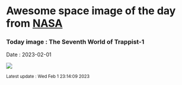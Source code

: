 
# Awesome space image of the day from [NASA](https://api.nasa.gov/)

### Today image : The Seventh World of Trappist-1
Date : 2023-02-01

![](https://apod.nasa.gov/apod/image/2302/Trappist1h_Carroll_960.jpg)

<small>Latest update : Wed Feb  1 23:14:09 2023</small>
        